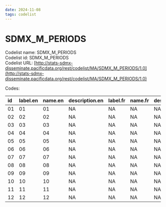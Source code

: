 ```yaml
---
date: 2024-11-08
tags: codelist
---
```


# SDMX_M_PERIODS

Codelist name: SDMX_M_PERIODS  
Codelist id: SDMX_M_PERIODS  
Codelist URL: [http://stats-sdmx-disseminate.pacificdata.org/rest/codelist/MA/SDMX_M_PERIODS/1.0](http://stats-sdmx-disseminate.pacificdata.org/rest/codelist/MA/SDMX_M_PERIODS/1.0)  

Codes:  

|id |label.en |name.en |description.en |label.fr |name.fr |description.fr |
|:--|:--------|:-------|:--------------|:--------|:-------|:--------------|
|01 |01       |01      |NA             |NA       |NA      |NA             |
|02 |02       |02      |NA             |NA       |NA      |NA             |
|03 |03       |03      |NA             |NA       |NA      |NA             |
|04 |04       |04      |NA             |NA       |NA      |NA             |
|05 |05       |05      |NA             |NA       |NA      |NA             |
|06 |06       |06      |NA             |NA       |NA      |NA             |
|07 |07       |07      |NA             |NA       |NA      |NA             |
|08 |08       |08      |NA             |NA       |NA      |NA             |
|09 |09       |09      |NA             |NA       |NA      |NA             |
|10 |10       |10      |NA             |NA       |NA      |NA             |
|11 |11       |11      |NA             |NA       |NA      |NA             |
|12 |12       |12      |NA             |NA       |NA      |NA             |
